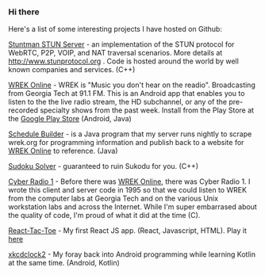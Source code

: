 ### Hi there 

Here's a list of some interesting projects I have hosted on Github:

[Stuntman STUN Server](https://github.com/jselbie/stunserver) - an implementation of the STUN protocol for WebRTC, P2P, VOIP, and NAT traversal scenarios. More details at http://www.stunprotocol.org . Code is hosted around the world by well known companies and services. (C++)

[WREK Online](https://github.com/jselbie/wrekonline) - WREK is "Music you don't hear on the readio". Broadcasting from Georgia Tech at 91.1 FM.  This is an Android app that enables you to listen to the the live radio stream, the HD subchannel, or any of the pre-recorded specialty shows from the past week. Install from the Play Store at the [Google Play Store](https://play.google.com/store/apps/details?id=com.selbie.wrek) (Android, Java)

[Schedule Builder](https://github.com/jselbie/ScheduleBuilder) - is a Java program that my server runs nightly to scrape wrek.org for programming information and publish back to a website for [WREK Online](https://github.com/jselbie/wrekonline) to reference. (Java)

[Sudoku Solver](https://github.com/jselbie/SudokuSolver) - guaranteed to ruin Sukodu for you. (C++)

[Cyber Radio 1](https://github.com/jselbie/CyberRadio1) - Before there was [WREK Online](https://github.com/jselbie/wrekonline), there was Cyber Radio 1. I wrote this client and server code in 1995 so that we could listen to WREK from the computer labs at Georgia Tech and on the various Unix workstation labs and across the Internet. While I'm super embarrased about the quality of code, I'm proud of what it did at the time (C).

[React-Tac-Toe](https://github.com/jselbie/React-Tac-Toe) - My first React JS app. (React, Javascript, HTML). Play it [here](https://www.selbie.com/react-tac-toe)

[xkcdclock2](https://github.com/jselbie/xkcdclock2) - My foray back into Android programming while learning Kotlin at the same time. (Android, Kotlin)






<!--
**jselbie/jselbie** is a ✨ _special_ ✨ repository because its `README.md` (this file) appears on your GitHub profile.

Here are some ideas to get you started:

- 🔭 I’m currently working on ...
- 🌱 I’m currently learning ...
- 👯 I’m looking to collaborate on ...
- 🤔 I’m looking for help with ...
- 💬 Ask me about ...
- 📫 How to reach me: ...
- 😄 Pronouns: ...
- ⚡ Fun fact: ...
-->
